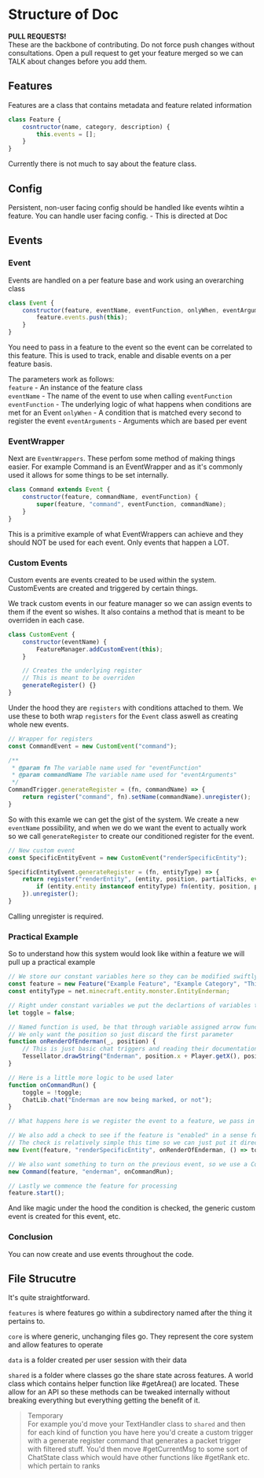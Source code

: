 # Structure of Doc

**PULL REQUESTS!**  
These are the backbone of contributing. Do not force push changes without consultations. Open a pull request to get your feature merged so we can TALK about changes before you add them.

## Features

Features are a class that contains metadata and feature related information

```js
class Feature {
    cosntructor(name, category, description) {
        this.events = [];
    }
}
```

Currently there is not much to say about the feature class.

## Config

Persistent, non-user facing config should be handled like events wihtin a feature. You can handle user facing config. - This is directed at Doc

## Events

### Event
Events are handled on a per feature base and work using an overarching class
```js
class Event {
    constructor(feature, eventName, eventFunction, onlyWhen, eventArguments) {
        feature.events.push(this);
    }
}
```
You need to pass in a feature to the event so the event can be correlated to this feature. This is used to track, enable and disable events on a per feature basis.

The parameters work as follows:  
`feature` - An instance of the feature class  
`eventName` - The name of the event to use when calling `eventFunction`  
`eventFunction` - The underlying logic of what happens when conditions are met for an Event
`onlyWhen` - A condition that is matched every second to register the event
`eventArguments` - Arguments which are based per event

### EventWrapper

Next are `EventWrappers`. These perfom some method of making things easier. For example Command is an EventWrapper and as it's commonly used it allows for some things to be set internally.

```js
class Command extends Event {
    constructor(feature, commandName, eventFunction) {
        super(feature, "command", eventFunction, commandName);
    }
}
```

This is a primitive example of what EventWrappers can achieve and they should NOT be used for each event. Only events that happen a LOT.

### Custom Events

Custom events are events created to be used within the system. CustomEvents are created and triggered by certain things. 

We track custom events in our feature manager so we can assign events to them if the event so wishes.
It also contains a method that is meant to be overriden in each case.  
```js
class CustomEvent {
    constructor(eventName) {
        FeatureManager.addCustomEvent(this);
    }

    // Creates the underlying register
    // This is meant to be overriden
    generateRegister() {}
}
```
Under the hood they are `registers` with conditions attached to them. We use these to both wrap `registers` for the `Event` class aswell as creating whole new events.

```js
// Wrapper for registers
const CommandEvent = new CustomEvent("command");

/**
 * @param fn The variable name used for "eventFunction"
 * @param commandName The variable name used for "eventArguments" 
 */
CommandTrigger.generateRegister = (fn, commandName) => {
    return register("command", fn).setName(commandName).unregister();
}
```
So with this examle we can get the gist of the system. We create a new `eventName` possibility, and when we do we want the event to actually work so we call `generateRegister` to create our conditioned register for the event.

```js
// New custom event
const SpecificEntityEvent = new CustomEvent("renderSpecificEntity");

SpecificEntityEvent.generateRegister = (fn, entityType) => {
    return register("renderEntity", (entity, position, partialTicks, event) => {
        if (entity.entity instanceof entityType) fn(entity, position, partialTicks, event);
    }).unregister(); 
}
```
Calling unregister is required.

### Practical Example

So to understand how this system would look like within a feature we will pull up a practical example
```js
// We store our constant variables here so they can be modified swiftly if needed
const feature = new Feature("Example Feature", "Example Category", "This is an example feature");
const entityType = net.minecraft.entity.monster.EntityEnderman;

// Right under constant variables we put the declartions of variables that change throughout runtime
let toggle = false;

// Named function is used, be that through variable assigned arrow functions or the function keyword
// We only want the position so just discard the first parameter
function onRenderOfEnderman(_, position) {
    // This is just basic chat triggers and reading their documentation
    Tessellator.drawString("Enderman", position.x + Player.getX(), position.y + Player.getY(), position.z + Player.getZ());
}

// Here is a little more logic to be used later
function onCommandRun() {
    toggle = !toggle;
    ChatLib.chat("Enderman are now being marked, or not");
}

// What happens here is we register the event to a feature, we pass in a function to be called when conditions are met, we also pass along a special eventArgument which for this specifc event is an entity class so the event is only called when the entity is of entityType

// We also add a check to see if the feature is "enabled" in a sense for config purposes. This could perfectly fine be a check to see if the config is enabled
// The check is relatively simple this time so we can just put it directly into here
new Event(feature, "renderSpecificEntity", onRenderOfEnderman, () => toggle, entityType);

// We also want something to turn on the previous event, so we use a Command here
new Command(feature, "enderman", onCommandRun);

// Lastly we commence the feature for processing
feature.start();
```
And like magic under the hood the condition is checked, the generic custom event is created for this event, etc.

### Conclusion

You can now create and use events throughout the code.

## File Strucutre

It's quite straightforward.

`features` is where features go within a subdirectory named after the thing it pertains to.  

`core` is where generic, unchanging files go. They represent the core system and allow features to operate  

`data` is a folder created per user session with their data

`shared` is a folder where classes go the share state across features. A world class which contains helper function like #getArea() are located. These allow for an API so these methods can be tweaked internally without breaking everything but everything getting the benefit of it.

> Temporary  
> For example you'd move your TextHandler class to `shared` and then for each kind of function you have here you'd create a custom trigger with a generate register command that generates a packet trigger with filtered stuff. You'd then move #getCurrentMsg to some sort of ChatState class which would have other functions like #getRank etc. which pertain to ranks